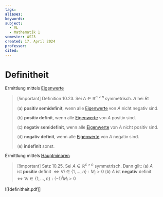 ```yaml
---
tags: 
aliases: 
keywords: 
subject:
  - VL
  - Mathematik 1
semester: WS23
created: 17. April 2024
professor: 
cited:
---
```

 

# Definitheit

Ermittlung mittels [Eigenwerte](../Eigenvektor.md)

> [!important] Definition 10.23. Sei $A \in \mathbb{R}^{n \times n}$ symmetrisch. $A$ hei $B \mathrm{t}$
> 
> (a) **positiv semidefinit**, wenn alle [Eigenwerte](../Eigenvektor.md) von $A$ nicht negativ sind.
> 
> (b) **positiv definit**, wenn alle [Eigenwerte](../Eigenvektor.md) von $A$ positiv sind.
> 
> (c) **negativ semidefinit**, wenn alle [Eigenwerte](../Eigenvektor.md) von $A$ nicht positiv sind.
> 
> (d) **negativ definit**, wenn alle [Eigenwerte](../Eigenvektor.md) von $A$ negativ sind.
> 
> (e) **indefinit** sonst.
> 

Ermittlung mittels [Hauptminoren](Hauptminoren.md)

> [!important] Satz 10.25. Sei $A \in \mathbb{R}^{n \times n}$ symmetrisch. Dann gilt:
(a) $A$ ist **positiv** definit $\Longleftrightarrow \forall i \in\{1, \ldots, n\}: M_i>0$
(b) $A$ ist **negativ** definit $\Longleftrightarrow \forall i \in\{1, \ldots, n\}:(-1)^i M_i>0$

![[definitheit.pdf]]
